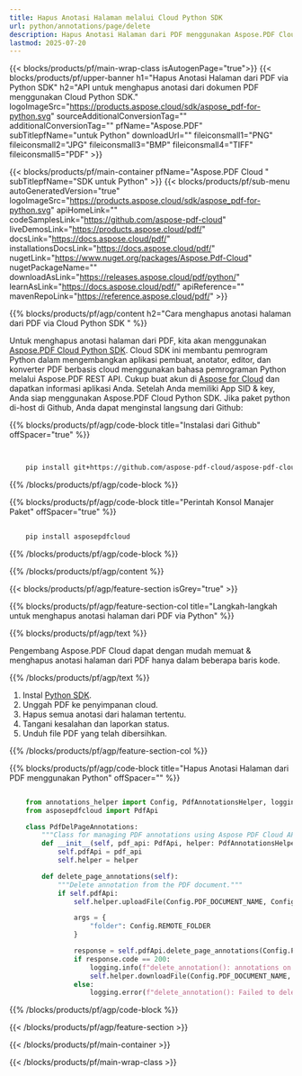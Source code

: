 ```yaml
---
title: Hapus Anotasi Halaman melalui Cloud Python SDK
url: python/annotations/page/delete
description: Hapus Anotasi Halaman dari PDF menggunakan Aspose.PDF Cloud SDK untuk Python.
lastmod: 2025-07-20
---
```


{{< blocks/products/pf/main-wrap-class isAutogenPage="true">}}
{{< blocks/products/pf/upper-banner h1="Hapus Anotasi Halaman dari PDF via Python SDK" h2="API untuk menghapus anotasi dari dokumen PDF menggunakan Cloud Python SDK." logoImageSrc="https://products.aspose.cloud/sdk/aspose_pdf-for-python.svg" sourceAdditionalConversionTag="" additionalConversionTag="" pfName="Aspose.PDF" subTitlepfName="untuk Python" downloadUrl="" fileiconsmall1="PNG" fileiconsmall2="JPG" fileiconsmall3="BMP" fileiconsmall4="TIFF" fileiconsmall5="PDF" >}}

{{< blocks/products/pf/main-container pfName="Aspose.PDF Cloud " subTitlepfName="SDK untuk Python" >}}
{{< blocks/products/pf/sub-menu autoGeneratedVersion="true" logoImageSrc="https://products.aspose.cloud/sdk/aspose_pdf-for-python.svg" apiHomeLink="" codeSamplesLink="https://github.com/aspose-pdf-cloud" liveDemosLink="https://products.aspose.cloud/pdf/" docsLink="https://docs.aspose.cloud/pdf/" installationsDocsLink="https://docs.aspose.cloud/pdf/" nugetLink="https://www.nuget.org/packages/Aspose.Pdf-Cloud" nugetPackageName="" downloadAsLink="https://releases.aspose.cloud/pdf/python/" learnAsLink="https://docs.aspose.cloud/pdf/" apiReference="" mavenRepoLink="https://reference.aspose.cloud/pdf/" >}}

{{% blocks/products/pf/agp/content h2="Cara menghapus anotasi halaman dari PDF via Cloud Python SDK " %}}

Untuk menghapus anotasi halaman dari PDF, kita akan menggunakan
[Aspose.PDF Cloud Python SDK](https://products.aspose.cloud/pdf/python/). Cloud SDK ini membantu pemrogram Python dalam mengembangkan aplikasi pembuat, anotator, editor, dan konverter PDF berbasis cloud menggunakan bahasa pemrograman Python melalui Aspose.PDF REST API. Cukup buat akun di [Aspose for Cloud](https://dashboard.aspose.cloud/#/apps) dan dapatkan informasi aplikasi Anda. Setelah Anda memiliki App SID & key, Anda siap menggunakan Aspose.PDF Cloud Python SDK. Jika paket python di-host di Github, Anda dapat menginstal langsung dari Github:

{{% blocks/products/pf/agp/code-block title="Instalasi dari Github" offSpacer="true" %}}

```bash

     
    pip install git+https://github.com/aspose-pdf-cloud/aspose-pdf-cloud-python.git


```

{{% /blocks/products/pf/agp/code-block %}}

{{% blocks/products/pf/agp/code-block title="Perintah Konsol Manajer Paket" offSpacer="true" %}}

```bash
     
    pip install asposepdfcloud

```

{{% /blocks/products/pf/agp/code-block %}}

{{% /blocks/products/pf/agp/content %}}

{{< blocks/products/pf/agp/feature-section isGrey="true" >}}

{{% blocks/products/pf/agp/feature-section-col title="Langkah-langkah untuk menghapus anotasi halaman dari PDF via Python" %}}

{{% blocks/products/pf/agp/text %}}

Pengembang Aspose.PDF Cloud dapat dengan mudah memuat & menghapus anotasi halaman dari PDF hanya dalam beberapa baris kode.

{{% /blocks/products/pf/agp/text %}}

1. Instal [Python SDK](https://pypi.org/project/asposepdfcloud/).
1. Unggah PDF ke penyimpanan cloud.
1. Hapus semua anotasi dari halaman tertentu.
1. Tangani kesalahan dan laporkan status.
1. Unduh file PDF yang telah dibersihkan.

{{% /blocks/products/pf/agp/feature-section-col %}}

{{% blocks/products/pf/agp/code-block title="Hapus Anotasi Halaman dari PDF menggunakan Python" offSpacer="" %}}

```python

    from annotations_helper import Config, PdfAnnotationsHelper, logging
    from asposepdfcloud import PdfApi

    class PdfDelPageAnnotations:
        """Class for managing PDF annotations using Aspose PDF Cloud API."""
        def __init__(self, pdf_api: PdfApi, helper: PdfAnnotationsHelper):
            self.pdfApi = pdf_api
            self.helper = helper

        def delete_page_annotations(self):
            """Delete annotation from the PDF document."""
            if self.pdfApi:
                self.helper.uploadFile(Config.PDF_DOCUMENT_NAME, Config.LOCAL_FOLDER, Config.REMOTE_FOLDER)

                args = {
                    "folder": Config.REMOTE_FOLDER
                }

                response = self.pdfApi.delete_page_annotations(Config.PDF_DOCUMENT_NAME, Config.PAGE_NUMBER, **args)
                if response.code == 200:
                    logging.info(f"delete_annotation(): annotations on page '{Config.PAGE_NUMBER}' deleted from the document '{Config.PDF_DOCUMENT_NAME}'.")
                    self.helper.downloadFile(Config.PDF_DOCUMENT_NAME, Config.LOCAL_RESULT_DOCUMENT_NAME, Config.LOCAL_FOLDER, Config.REMOTE_FOLDER, "del_page_annotations_")
                else:
                    logging.error(f"delete_annotation(): Failed to delete annotation from the document. Response code: {response.code}")
```

{{% /blocks/products/pf/agp/code-block %}}

{{< /blocks/products/pf/agp/feature-section >}}

{{< /blocks/products/pf/main-container >}}

{{< /blocks/products/pf/main-wrap-class >}}

